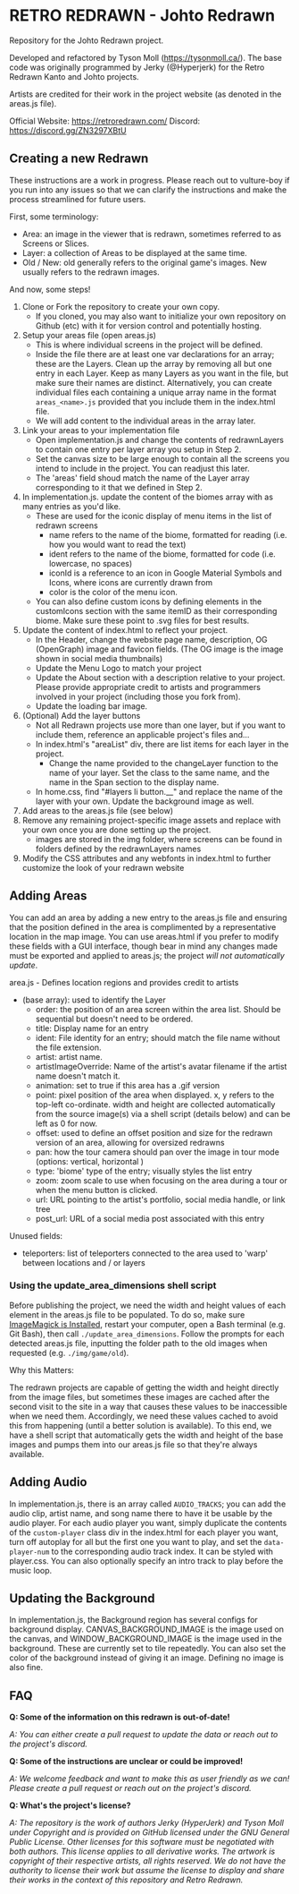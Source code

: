 # RETRO REDRAWN - Johto Redrawn

Repository for the Johto Redrawn project.

Developed and refactored by Tyson Moll (https://tysonmoll.ca/). The base code was originally programmed by Jerky (@Hyperjerk) for the Retro Redrawn Kanto and Johto projects.

Artists are credited for their work in the project website (as denoted in the areas.js file).

Official Website: https://retroredrawn.com/
Discord: https://discord.gg/ZN3297XBtU

## Creating a new Redrawn

These instructions are a work in progress. Please reach out to vulture-boy if you run into any issues so that we can clarify the instructions and make the process streamlined for future users.

First, some terminology:
* Area: an image in the viewer that is redrawn, sometimes referred to as Screens or Slices.
* Layer: a collection of Areas to be displayed at the same time.
* Old / New: old generally refers to the original game's images. New usually refers to the redrawn images.

And now, some steps!

1. Clone or Fork the repository to create your own copy. 
    * If you cloned, you may also want to initialize your own repository on Github (etc) with it for version control and potentially hosting.
2. Setup your areas file (open areas.js)
    * This is where individual screens in the project will be defined.
    * Inside the file there are at least one var declarations for an array; these are the Layers. Clean up the array by removing all but one entry in each Layer. Keep as many Layers as you want in the file, but make sure their names are distinct. Alternatively, you can create individual files each containing a unique array name in the format `areas_<name>.js` provided that you include them in the index.html file.
    * We will add content to the individual areas in the array later.
3. Link your areas to your implementation file
    * Open implementation.js and change the contents of redrawnLayers to contain one entry per layer array you setup in Step 2.
    * Set the canvas size to be large enough to contain all the screens you intend to include in the project. You can readjust this later.
    * The 'areas' field shoud match the name of the Layer array corresponding to it that we defined in Step 2.
4. In implementation.js. update the content of the biomes array with as many entries as you'd like.
    * These are used for the iconic display of menu items in the list of redrawn screens
        * name refers to the name of the biome, formatted for reading (i.e. how you would want to read the text)
        * ident refers to the name of the biome, formatted for code (i.e. lowercase, no spaces)
        * iconId is a reference to an icon in Google Material Symbols and Icons, where icons are currently drawn from
        * color is the color of the menu icon.
    * You can also define custom icons by defining elements in the customIcons section with the same itemID as their corresponding biome. Make sure these point to .svg files for best results.
5. Update the content of index.html to reflect your project.
    * In the Header, change the website page name, description,  OG (OpenGraph) image and favicon fields. (The OG image is the image shown in social media thumbnails)
    * Update the Menu Logo to match your project
    * Update the About section with a description relative to your project. Please provide appropriate credit to artists and programmers involved in your project (including those you fork from). 
    * Update the loading bar image.
6. (Optional) Add the layer buttons
    * Not all Redrawn projects use more than one layer, but if you want to include them, reference an applicable project's files and...
    * In index.html's "areaList" div, there are list items for each layer in the project.
        * Change the name provided to the changeLayer function to the name of your layer. Set the class to the same name, and the name in the Span section to the display name.
    * In home.css, find "#layers li button.__" and replace the name of the layer with your own. Update the background image as well.
7. Add areas to the areas.js file (see below)
8. Remove any remaining project-specific image assets and replace with your own once you are done setting up the project.
    * images are stored in the img folder, where screens can be found in folders defined by the redrawnLayers names 
9. Modify the CSS attributes and any webfonts in index.html to further customize the look of your redrawn website

## Adding Areas

You can add an area by adding a new entry to the areas.js file and ensuring that the position defined in the area is complimented by a representative location in the map image. You can use areas.html if you prefer to modify these fields with a GUI interface, though bear in mind any changes made must be exported and applied to areas.js; the project _will not automatically update_.

area.js - Defines location regions and provides credit to artists
- (base array): used to identify the Layer 
    - order: the position of an area screen within the area list. Should be sequential but doesn't need to be ordered.
    - title: Display name for an entry
    - ident: File identity for an entry; should match the file name without the file extension.
    - artist: artist name.
    - artistImageOverride: Name of the artist's avatar filename if the artist name doesn't match it.
    - animation: set to true if this area has a .gif version
    - point: pixel position of the area when displayed. x, y refers to the top-left co-ordinate. width and height are collected automatically from the source image(s) via a shell script (details below) and can be left as 0 for now.
    - offset: used to define an offset position and size for the redrawn version of an area, allowing for oversized redrawns
    - pan: how the tour camera should pan over the image in tour mode (options: vertical, horizontal )
    - type: 'biome' type of the entry; visually styles the list entry 
    - zoom: zoom scale to use when focusing on the area during a tour or when the menu button is clicked.
    - url: URL pointing to the artist's portfolio, social media handle, or link tree
    - post_url: URL of a social media post associated with this entry
 
Unused fields:
- teleporters: list of teleporters connected to the area used to 'warp' between locations and / or layers

### Using the update_area_dimensions shell script

Before publishing the project, we need the width and height values of each element in the areas.js file to be populated. To do so, make sure [ImageMagick is Installed](https://imagemagick.org/script/download.php), restart your computer, open a Bash terminal (e.g. Git Bash), then call `./update_area_dimensions`. Follow the prompts for each detected areas.js file, inputting the folder path to the old images when requested (e.g. `./img/game/old`). 


Why this Matters:

The redrawn projects are capable of getting the width and height directly from the image files, but sometimes these images are cached after the second visit to the site in a way that causes these values to be inaccessible when we need them. Accordingly, we need these values cached to avoid this from happening (until a better solution is available). To this end, we have a shell script that automatically gets the width and height of the base images and pumps them into our areas.js file so that they're always available. 

## Adding Audio

In implementation.js, there is an array called `AUDIO_TRACKS`; you can add the audio clip, artist name, and song name there to have it be usable by the audio player. For each audio player you want, simply duplicate the contents of the `custom-player` class div in the index.html for each player you want, turn off autoplay for all but the first one you want to play, and set the `data-player-num` to the corresponding audio track index. It can be styled with player.css. You can also optionally specify an intro track to play before the music loop.

## Updating the Background

In implementation.js, the Background region has several configs for background display. CANVAS_BACKGROUND_IMAGE is the image used on the canvas, and WINDOW_BACKGROUND_IMAGE is the image used in the background. These are currently set to tile repeatedly. You can also set the color of the background instead of giving it an image. Defining no image is also fine.

## FAQ

__Q: Some of the information on this redrawn is out-of-date!__

_A: You can either create a pull request to update the data or reach out to the project's discord._

__Q: Some of the instructions are unclear or could be improved!__

_A: We welcome feedback and want to make this as user friendly as we can! Please create a pull request or reach out on the project's discord._

__Q: What's the project's license?__

_A: The repository is the work of authors Jerky (HyperJerk) and Tyson Moll under Copyright and is provided on GitHub licensed under the GNU General Public License. Other licenses for this software must be negotiated with both authors. This license applies to all derivative works. The artwork is copyright of their respective artists, all rights reserved. We do not have the authority to license their work but assume the license to display and share their works in the context of this repository and Retro Redrawn._

